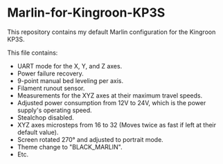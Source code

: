 # Marlin-for-Kingroon-KP3S

This repository contains my default Marlin configuration for the Kingroon KP3S.

This file contains:
- UART mode for the X, Y, and Z axes.
- Power failure recovery.
- 9-point manual bed leveling per axis.
- Filament runout sensor.
- Measurements for the XYZ axes at their maximum travel speeds.
- Adjusted power consumption from 12V to 24V, which is the power supply's operating speed.
- Stealchop disabled.
- XYZ axes microsteps from 16 to 32 (Moves twice as fast if left at their default value).
- Screen rotated 270° and adjusted to portrait mode.
- Theme change to "BLACK_MARLIN".
- Etc.